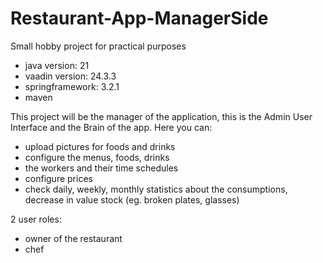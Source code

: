 # Restaurant-App-ManagerSide

Small hobby project for practical purposes

* java version: 21
* vaadin version: 24.3.3
* springframework: 3.2.1
* maven


This project will be the manager of the application, this is the Admin User Interface and the Brain of the app. Here you can:
- upload pictures for foods and drinks
- configure the menus, foods, drinks
- the workers and their time schedules
- configure prices
- check daily, weekly, monthly statistics about the consumptions, decrease in value stock (eg. broken plates, glasses)

2 user roles:

- owner of the restaurant
- chef
